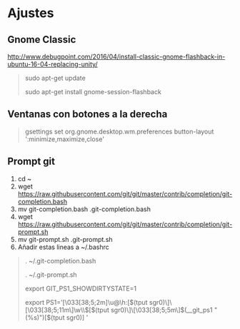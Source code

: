 # Ajustes

## Gnome Classic
http://www.debugpoint.com/2016/04/install-classic-gnome-flashback-in-ubuntu-16-04-replacing-unity/

> sudo apt-get update
> 
> sudo apt-get install gnome-session-flashback

## Ventanas con botones a la derecha
> gsettings set org.gnome.desktop.wm.preferences button-layout ':minimize,maximize,close'


## Prompt git

1. cd ~
2. wget https://raw.githubusercontent.com/git/git/master/contrib/completion/git-completion.bash
3. mv git-completion.bash .git-completion.bash
4. wget https://raw.githubusercontent.com/git/git/master/contrib/completion/git-prompt.sh
5. mv git-prompt.sh .git-prompt.sh
6. Añadir estas lineas a ~/.bashrc 

> . ~/.git-completion.bash
> 
> . ~/.git-prompt.sh
> 
> export GIT_PS1_SHOWDIRTYSTATE=1
> 
> export PS1='\[\033[38;5;2m\]\u@\h:\[$(tput sgr0)\]\[\033[38;5;11m\]\w\\$\[$(tput sgr0)\]\[\033[38;5;5m\]$(__git_ps1 " (%s)")\[$(tput sgr0)\] '
